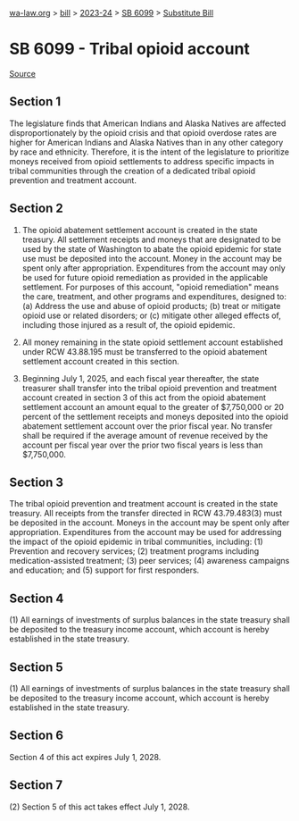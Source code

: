 [wa-law.org](/) > [bill](/bill/) > [2023-24](/bill/2023-24/) > [SB 6099](/bill/2023-24/sb/6099/) > [Substitute Bill](/bill/2023-24/sb/6099/S/)

# SB 6099 - Tribal opioid account

[Source](http://lawfilesext.leg.wa.gov/biennium/2023-24/Pdf/Bills/Senate%20Bills/6099-S.pdf)

## Section 1
The legislature finds that American Indians and Alaska Natives are affected disproportionately by the opioid crisis and that opioid overdose rates are higher for American Indians and Alaska Natives than in any other category by race and ethnicity. Therefore, it is the intent of the legislature to prioritize moneys received from opioid settlements to address specific impacts in tribal communities through the creation of a dedicated tribal opioid prevention and treatment account.

## Section 2
1. The opioid abatement settlement account is created in the state treasury. All settlement receipts and moneys that are designated to be used by the state of Washington to abate the opioid epidemic for state use must be deposited into the account. Money in the account may be spent only after appropriation. Expenditures from the account may only be used for future opioid remediation as provided in the applicable settlement. For purposes of this account, "opioid remediation" means the care, treatment, and other programs and expenditures, designed to: (a) Address the use and abuse of opioid products; (b) treat or mitigate opioid use or related disorders; or (c) mitigate other alleged effects of, including those injured as a result of, the opioid epidemic.

2. All money remaining in the state opioid settlement account established under RCW 43.88.195 must be transferred to the opioid abatement settlement account created in this section.

3. Beginning July 1, 2025, and each fiscal year thereafter, the state treasurer shall transfer into the tribal opioid prevention and treatment account created in section 3 of this act from the opioid abatement settlement account an amount equal to the greater of $7,750,000 or 20 percent of the settlement receipts and moneys deposited into the opioid abatement settlement account over the prior fiscal year. No transfer shall be required if the average amount of revenue received by the account per fiscal year over the prior two fiscal years is less than $7,750,000.

## Section 3
The tribal opioid prevention and treatment account is created in the state treasury. All receipts from the transfer directed in RCW 43.79.483(3) must be deposited in the account. Moneys in the account may be spent only after appropriation. Expenditures from the account may be used for addressing the impact of the opioid epidemic in tribal communities, including: (1) Prevention and recovery services; (2) treatment programs including medication-assisted treatment; (3) peer services; (4) awareness campaigns and education; and (5) support for first responders.

## Section 4
(1) All earnings of investments of surplus balances in the state treasury shall be deposited to the treasury income account, which account is hereby established in the state treasury.

## Section 5
(1) All earnings of investments of surplus balances in the state treasury shall be deposited to the treasury income account, which account is hereby established in the state treasury.

## Section 6
Section 4 of this act expires July 1, 2028.

## Section 7
(2) Section 5 of this act takes effect July 1, 2028.
